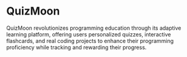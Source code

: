 # QuizMoon
QuizMoon revolutionizes programming education through its adaptive learning platform, offering users personalized quizzes, interactive flashcards, and real coding projects to enhance their programming proficiency while tracking and rewarding their progress.
